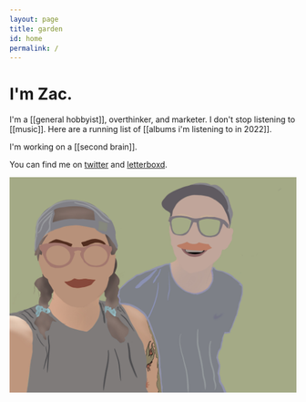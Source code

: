 ```yaml
---
layout: page
title: garden
id: home
permalink: /
---
```


# I'm Zac.

I'm a [[general hobbyist]], overthinker, and marketer.
I don't stop listening to [[music]]. Here are a running list of [[albums i'm listening to in 2022]].

I'm working on a [[second brain]].

You can find me on [twitter](https://www.twitter.com/zacattac/) and [letterboxd](https://letterboxd.com/zacattac/).

![merdie and I](/assets/images/merdieandi.jpg)

<style>
  .wrapper {
    max-width: 46em;
  }
</style>
